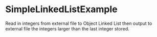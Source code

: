 # SimpleLinkedListExample
Read in integers from external file to Object Linked List then output to external file the integers larger than the last integer stored.
